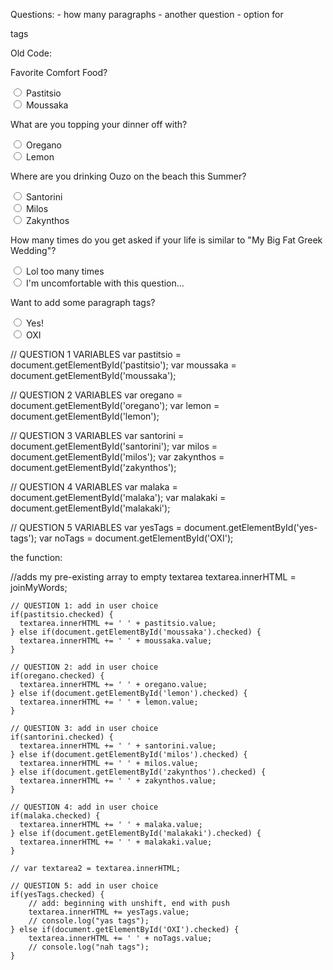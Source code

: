 Questions:
    - how many paragraphs
    - another question
    - option for <p> tags


Old Code:

<div id="question1">
    <p>Favorite Comfort Food?</p>
    <input type="radio" id="pastitsio" name="question1" value="pastitsio">
    <label for="pastitsio">Pastitsio</label>
    <br>
    <input type="radio" id="moussaka" name="question1" value="moussaka">
    <label for="moussaka">Moussaka</label>
</div>

<div id="question2">
    <p>What are you topping your dinner off with?</p>
    <input type="radio" id="oregano" name="question2" value="oregano">
    <label for="oregano">Oregano</label>
    <br>
    <input type="radio" id="lemon" name="question2" value="lemon">
    <label for="lemon">Lemon</label>
</div>

<div id="question3">
    <p>Where are you drinking Ouzo on the beach this Summer?</p>
    <input type="radio" id="santorini" name="question3" value="santorini">
    <label for="santorini">Santorini</label>
    <br>
    <input type="radio" id="milos" name="question3" value="milos">
    <label for="milos">Milos</label>
    <br>
    <input type="radio" id="zakynthos" name="question3" value="zakynthos">
    <label for="zakynthos">Zakynthos</label>
</div>

<div id="question4">
    <p>How many times do you get asked if your life is similar to "My Big Fat Greek Wedding"?</p>
    <input type="radio" id="malaka" name="question4" value="malaka">
    <label for="malaka">Lol too many times</label>
    <br>
    <input type="radio" id="malakaki" name="question4" value="malakaki">
    <label for="malakaki">I'm uncomfortable with this question...</label>
</div>

<div id="question5">
    <p>Want to add some paragraph tags?</p>
    <input type="radio" id="yes-tags" name="question5" value="</p>">
    <label for="yes-tags">Yes!</label>
    <br>
    <input type="radio" id="OXI" name="question5" value="OXI">
    <label for="OXI">OXI</label>
</div>


// QUESTION 1 VARIABLES
var pastitsio = document.getElementById('pastitsio');
var moussaka = document.getElementById('moussaka');

// QUESTION 2 VARIABLES
var oregano = document.getElementById('oregano');
var lemon = document.getElementById('lemon');

// QUESTION 3 VARIABLES
var santorini = document.getElementById('santorini');
var milos = document.getElementById('milos');
var zakynthos = document.getElementById('zakynthos');

// QUESTION 4 VARIABLES
var malaka = document.getElementById('malaka');
var malakaki = document.getElementById('malakaki');

// QUESTION 5 VARIABLES
var yesTags = document.getElementById('yes-tags');
var noTags = document.getElementById('OXI');




the function:

 //adds my pre-existing array to empty textarea
    textarea.innerHTML = joinMyWords;
    
    // QUESTION 1: add in user choice
    if(pastitsio.checked) {
      textarea.innerHTML += ' ' + pastitsio.value;
    } else if(document.getElementById('moussaka').checked) {
      textarea.innerHTML += ' ' + moussaka.value;
    }
    
    // QUESTION 2: add in user choice
    if(oregano.checked) {
      textarea.innerHTML += ' ' + oregano.value;
    } else if(document.getElementById('lemon').checked) {
      textarea.innerHTML += ' ' + lemon.value;
    }
    
    // QUESTION 3: add in user choice
    if(santorini.checked) {
      textarea.innerHTML += ' ' + santorini.value;
    } else if(document.getElementById('milos').checked) {
      textarea.innerHTML += ' ' + milos.value;
    } else if(document.getElementById('zakynthos').checked) {
      textarea.innerHTML += ' ' + zakynthos.value;
    }
    
    // QUESTION 4: add in user choice
    if(malaka.checked) {
      textarea.innerHTML += ' ' + malaka.value;
    } else if(document.getElementById('malakaki').checked) {
      textarea.innerHTML += ' ' + malakaki.value;
    }
    
    // var textarea2 = textarea.innerHTML;
    
    // QUESTION 5: add in user choice
    if(yesTags.checked) {
        // add: beginning with unshift, end with push
        textarea.innerHTML += yesTags.value;
        // console.log("yas tags");
    } else if(document.getElementById('OXI').checked) {
        textarea.innerHTML += ' ' + noTags.value;
        // console.log("nah tags");
    }
























